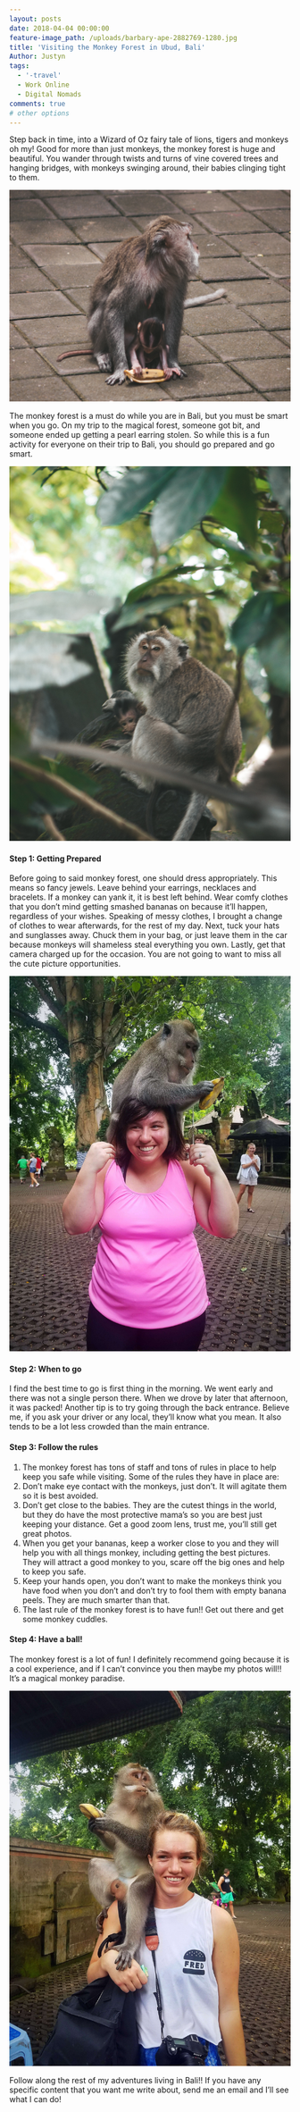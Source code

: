 ```yaml
---
layout: posts
date: 2018-04-04 00:00:00
feature-image_path: /uploads/barbary-ape-2882769-1280.jpg
title: 'Visiting the Monkey Forest in Ubud, Bali'
Author: Justyn
tags:
  - '-travel'
  - Work Online
  - Digital Nomads
comments: true
# other options
---
```


Step back in time, into a Wizard of Oz fairy tale of lions, tigers and monkeys oh my! Good for more than just monkeys, the monkey forest is huge and beautiful. You wander through twists and turns of vine covered trees and hanging bridges, with monkeys swinging around, their babies clinging tight to them.

![](/uploads/dsc05557-4.jpg)

The monkey forest is a must do while you are in Bali, but you must be smart when you go. On my trip to the magical forest, someone got bit, and someone ended up getting a pearl earring stolen. So while this is a fun activity for everyone on their trip to Bali, you should go prepared and go smart.

![](/uploads/dsc05479.jpg)

#### Step 1: Getting Prepared

Before going to said monkey forest, one should dress appropriately. This means so fancy jewels. Leave behind your earrings, necklaces and bracelets. If a monkey can yank it, it is best left behind. Wear comfy clothes that you don’t mind getting smashed bananas on because it’ll happen, regardless of your wishes. Speaking of messy clothes, I brought a change of clothes to wear afterwards, for the rest of my day. Next, tuck your hats and sunglasses away. Chuck them in your bag, or just leave them in the car because monkeys will shameless steal everything you own. Lastly, get that camera charged up for the occasion. You are not going to want to miss all the cute picture opportunities.

![](/uploads/img-04221.JPG)

#### Step 2: When to go

I find the best time to go is first thing in the morning. We went early and there was not a single person there. When we drove by later that afternoon, it was packed! Another tip is to try going through the back entrance. Believe me, if you ask your driver or any local, they’ll know what you mean. It also tends to be a lot less crowded than the main entrance.

#### Step 3: Follow the rules

1. The monkey forest has tons of staff and tons of rules in place to help keep you safe while visiting. Some of the rules they have in place are:
2. Don’t make eye contact with the monkeys, just don’t. It will agitate them so it is best avoided.
3. Don’t get close to the babies. They are the cutest things in the world, but they do have the most protective mama’s so you are best just keeping your distance. Get a good zoom lens, trust me, you’ll still get great photos.
4. When you get your bananas, keep a worker close to you and they will help you with all things monkey, including getting the best pictures. They will attract a good monkey to you, scare off the big ones and help to keep you safe.
5. Keep your hands open, you don’t want to make the monkeys think you have food when you don’t and don’t try to fool them with empty banana peels. They are much smarter than that.
6. The last rule of the monkey forest is to have fun!! Get out there and get some monkey cuddles.

#### Step 4: Have a ball!

The monkey forest is a lot of fun! I definitely recommend going because it is a cool experience, and if I can’t convince you then maybe my photos will!! It’s a magical monkey paradise.

![](/uploads/img-04211.JPG)

Follow along the rest of my adventures living in Bali!! If you have any specific content that you want me write about, send me an email and I’ll see what I can do!
